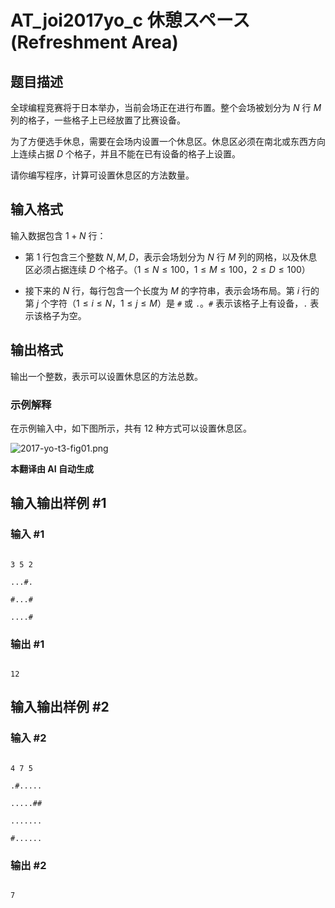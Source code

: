 # AT_joi2017yo_c 休憩スペース (Refreshment Area)

## 题目描述

全球编程竞赛将于日本举办，当前会场正在进行布置。整个会场被划分为 $N$ 行 $M$ 列的格子，一些格子上已经放置了比赛设备。

为了方便选手休息，需要在会场内设置一个休息区。休息区必须在南北或东西方向上连续占据 $D$ 个格子，并且不能在已有设备的格子上设置。

请你编写程序，计算可设置休息区的方法数量。

## 输入格式

输入数据包含 $1 + N$ 行：

- 第 1 行包含三个整数 $N, M, D$，表示会场划分为 $N$ 行 $M$ 列的网格，以及休息区必须占据连续 $D$ 个格子。（$1 \leq N \leq 100$，$1 \leq M \leq 100$，$2 \leq D \leq 100$）

- 接下来的 $N$ 行，每行包含一个长度为 $M$ 的字符串，表示会场布局。第 $i$ 行的第 $j$ 个字符（$1 \leq i \leq N$，$1 \leq j \leq M$）是 `#` 或 `.`。`#` 表示该格子上有设备，`.` 表示该格子为空。

## 输出格式

输出一个整数，表示可以设置休息区的方法总数。

### 示例解释

在示例输入中，如下图所示，共有 $12$ 种方式可以设置休息区。  
![2017-yo-t3-fig01.png](https://www.ioi-jp.org/joi/2016/2017-yo/2017-yo-t3/2017-yo-t3-fig01.png)

 **本翻译由 AI 自动生成**

## 输入输出样例 #1

### 输入 #1

```
3 5 2
...#.
#...#
....#
```

### 输出 #1

```
12
```

## 输入输出样例 #2

### 输入 #2

```
4 7 5
.#.....
.....##
.......
#......
```

### 输出 #2

```
7
```